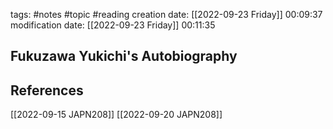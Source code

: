 tags: #notes #topic #reading
creation date: [[2022-09-23 Friday]] 00:09:37
modification date: [[2022-09-23 Friday]] 00:11:35

## Fukuzawa Yukichi's Autobiography


## References
[[2022-09-15 JAPN208]]
[[2022-09-20 JAPN208]]

